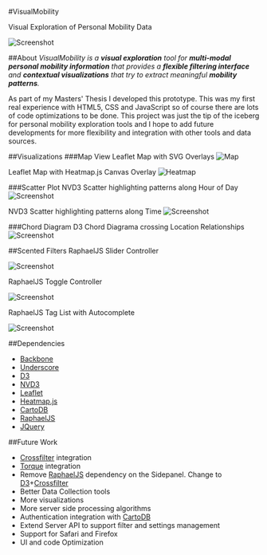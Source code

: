 #VisualMobility

Visual Exploration of Personal Mobility Data

![Screenshot](https://raw.github.com/ffleandro/VisualMobility/master/examples/screenshot.png)


##About
_VisualMobility is a **visual exploration** tool for **multi-modal personal mobility information** that provides a **flexible filtering interface** and **contextual visualizations** that try to extract meaningful **mobility patterns**._

As part of my Masters' Thesis I developed this prototype. This was my first real experience with HTML5, CSS and JavaScript so of course there are lots of code optimizations to be done. This project was just the tip of the iceberg for personal mobility exploration tools and I hope to add future developments for more flexibility and integration with other tools and data sources.


##Visualizations
###Map View
Leaflet Map with SVG Overlays
![Map](https://raw.github.com/ffleandro/VisualMobility/master/examples/map.png)

Leaflet Map with Heatmap.js Canvas Overlay
![Heatmap](https://raw.github.com/ffleandro/VisualMobility/master/examples/heatmap.png)

###Scatter Plot
NVD3 Scatter highlighting patterns along Hour of Day
![Screenshot](https://raw.github.com/ffleandro/VisualMobility/master/examples/scatter_time.png)

NVD3 Scatter highlighting patterns along Time
![Screenshot](https://raw.github.com/ffleandro/VisualMobility/master/examples/scatter_date.png)

###Chord Diagram
D3 Chord Diagrama crossing Location Relationships
![Screenshot](https://raw.github.com/ffleandro/VisualMobility/master/examples/chord_locations.png)

##Scented Filters
RaphaelJS Slider Controller

![Screenshot](https://raw.github.com/ffleandro/VisualMobility/master/examples/scented_slider.png)

RaphaelJS Toggle Controller

![Screenshot](https://raw.github.com/ffleandro/VisualMobility/master/examples/scented_toggle.png)

RaphaelJS Tag List with Autocomplete

![Screenshot](https://raw.github.com/ffleandro/VisualMobility/master/examples/scented_taglist.png)

##Dependencies
 * [Backbone](http://backbonejs.org/)
 * [Underscore](http://underscorejs.org/)
 * [D3](http://d3js.org)
 * [NVD3](http://nvd3.com/)
 * [Leaflet](http://leaflet.cloudmade.com/)
 * [Heatmap.js](https://github.com/pa7/heatmap.js)
 * [CartoDB](http://cartodb.com/)
 * [RaphaelJS](http://raphaeljs.com/)
 * [JQuery](http://jquery.com/)

##Future Work

 * [Crossfilter](http://square.github.com/crossfilter/) integration
 * [Torque](https://github.com/CartoDB/torque) integration
 * Remove [RaphaelJS](http://raphaeljs.com/) dependency on the Sidepanel. Change to [D3](http://d3js.org)+[Crossfilter](http://square.github.com/crossfilter/)
 * Better Data Collection tools
 * More visualizations
 * More server side processing algorithms
 * Authentication integration with [CartoDB](http://cartodb.com/)
 * Extend Server API to support filter and settings management
 * Support for Safari and Firefox
 * UI and code Optimization
